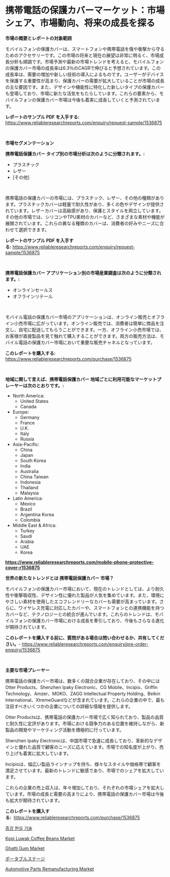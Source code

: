 <p><h1>携帯電話の保護カバーマーケット：市場シェア、市場動向、将来の成長を探る</h1></p><p><strong>市場の概要とレポートの対象範囲</strong></p>
<p><p>モバイルフォンの保護カバーは、スマートフォンや携帯電話を傷や衝撃から守るためのアクセサリーです。この市場の将来と現在の展望は非常に明るく、市場成長分析も順調です。市場予測や最新の市場トレンドを考えると、モバイルフォンの保護カバー市場の成長率は6.3％のCAGRで伸びると予想されています。この成長率は、需要の増加や新しい技術の導入によるものです。ユーザーがデバイスを保護する重要性が高まり、保護カバーの需要が拡大していることが市場の成長の主な要因です。また、デザインや機能性に特化した新しいタイプの保護カバーも登場しており、市場に新たな活気をもたらしています。これらの要素から、モバイルフォンの保護カバー市場は今後も着実に成長していくと予測されています。</p></p>
<p><strong>レポートのサンプル PDF を入手する:</strong> <a href="https://www.reliableresearchreports.com/enquiry/request-sample/1536875">https://www.reliableresearchreports.com/enquiry/request-sample/1536875</a></p>
<p>&nbsp;</p>
<p><strong>市場セグメンテーション</strong></p>
<p><strong>携帯電話保護カバー タイプ別の市場分析は次のように分類されます。:</strong></p>
<p><ul><li>プラスチック</li><li>レザー</li><li>[その他]</li></ul></p>
<p>&nbsp;</p>
<p><p>携帯電話の保護カバーの市場には、プラスチック、レザー、その他の種類があります。プラスチックカバーは軽量で耐久性があり、多くの色やデザインが提供されています。レザーカバーは高級感があり、保護とスタイルを両立しています。その他の市場では、シリコンやTPU素材のカバーなど、さまざまな素材や機能が展開されています。これらの異なる種類のカバーは、消費者の好みやニーズに合わせて選択できます。</p></p>
<p><strong>レポートのサンプル PDF を入手する:</strong>&nbsp;<a href="https://www.reliableresearchreports.com/enquiry/request-sample/1536875">https://www.reliableresearchreports.com/enquiry/request-sample/1536875</a></p>
<p>&nbsp;</p>
<p><strong> 携帯電話保護カバー アプリケーション別の市場産業調査は次のように分類されます。:</strong></p>
<p><ul><li>オンラインセールス</li><li>オフラインリテール</li></ul></p>
<p>&nbsp;</p>
<p><p>モバイル電話の保護カバー市場のアプリケーションは、オンライン販売とオフライン小売市場に広がっています。オンライン販売では、消費者は簡単に商品を注文し、自宅に配送してもらうことができます。一方、オフライン小売市場では、お客様が直接製品を見て触れて購入することができます。両方の販売方法は、モバイル電話の保護カバー市場において重要な販売チャネルとなっています。</p></p>
<p><strong>このレポートを購入する:</strong>&nbsp; <a href="https://www.reliableresearchreports.com/purchase/1536875">https://www.reliableresearchreports.com/purchase/1536875</a></p>
<p>&nbsp;</p>
<p><strong>地域に関して言えば、携帯電話保護カバー 地域ごとに利用可能なマーケットプレーヤーは次のとおりです。:</strong></p>
<p><ul>
    <li>
        North America:
        <ul>
            <li>United States</li>
            <li>Canada</li>
        </ul>
    </li>
    <li>
        Europe:
        <ul>
            <li>Germany</li>
            <li>France</li>
            <li>U.K.</li>
            <li>Italy</li>
            <li>Russia</li>
        </ul>
    </li>
    <li>
        Asia-Pacific:
        <ul>
            <li>China</li>
            <li>Japan</li>
            <li>South Korea</li>
            <li>India</li>
            <li>Australia</li>
            <li>China Taiwan</li>
            <li>Indonesia</li>
            <li>Thailand</li>
            <li>Malaysia</li>
        </ul>
    </li>
    <li>
        Latin America:
        <ul>
            <li>Mexico</li>
            <li>Brazil</li>
            <li>Argentina Korea</li>
            <li>Colombia</li>
        </ul>
    </li>
    <li>
        Middle East & Africa:
        <ul>
            <li>Turkey</li>
            <li>Saudi</li>
            <li>Arabia</li>
            <li>UAE</li>
            <li>Korea</li>
        </ul>
    </li>
    </ul></p>
<p><strong><a href="https://www.reliableresearchreports.com/mobile-phone-protective-cover-r1536875">https://www.reliableresearchreports.com/mobile-phone-protective-cover-r1536875</a></strong>&nbsp;</p>
<p><strong>世界の新たなトレンドとは 携帯電話保護カバー 市場？</strong></p>
<p><p>モバイルフォンの保護カバー市場において、現在のトレンドとしては、より耐久性や衝撃吸収性、デザイン性に優れた製品が人気を集めています。また、環境にやさしい素材を使用したエコフレンドリーなカバーも需要が高まっています。さらに、ワイヤレス充電に対応したカバーや、スマートフォンとの連携機能を持つカバーなど、テクノロジーとの統合が進んでいます。これらのトレンドは、モバイルフォンの保護カバー市場における成長を牽引しており、今後もさらなる進化が期待されています。</p></p>
<p><strong>このレポートを購入する前に、質問がある場合は問い合わせるか、共有してください。</strong>- <a href="https://www.reliableresearchreports.com/enquiry/pre-order-enquiry/1536875">https://www.reliableresearchreports.com/enquiry/pre-order-enquiry/1536875</a></p>
<p>&nbsp;</p>
<p><strong>主要な市場プレーヤー</strong></p>
<p><p>携帯電話の保護カバー市場は、数多くの競合企業が存在しており、その中にはOtter Products、Shenzhen Ipaky Electronic、CG Mobile、Incipio、Griffin Technology、Amzer、MOKO、ZAGG Intellectual Property Holding、Belkin International、XtremeGuardなどが含まれています。これらの企業の中で、最も注目すべきいくつかの企業についての詳細な情報を提供します。</p><p>Otter Productsは、携帯電話の保護カバー市場で広く知られており、製品の品質と耐久性に定評があります。市場における競争力のある位置を維持しながら、新製品の開発やマーケティング活動を積極的に行っています。</p><p>Shenzhen Ipaky Electronicは、中国市場で急速に成長しており、革新的なデザインと優れた品質で顧客のニーズに応えています。市場での知名度が上がり、売り上げも着実に拡大しています。</p><p>Incipioは、幅広い製品ラインナップを持ち、様々なスタイルや価格帯で顧客を満足させています。最新のトレンドに敏感であり、市場でのシェアを拡大しています。</p><p>これらの企業の売上収入は、年々増加しており、それぞれの市場シェアを拡大しています。市場の成長と需要の高まりにより、携帯電話の保護カバー市場は今後も拡大が期待されています。</p></p>
<p><strong>このレポートを購入する:</strong>&nbsp;&nbsp;<a href="https://www.reliableresearchreports.com/purchase/1536875">https://www.reliableresearchreports.com/purchase/1536875</a></p>
<p><p><a href="https://github.com/oajzkywllm460/Market-Research-Report-List-1/blob/main/662965417047.md">증강 현실 기술</a></p><p><a href="https://github.com/GroverBarry/Market-Research-Report-List-4/blob/main/kopi-luwak-coffee-beans-market.md">Kopi Luwak Coffee Beans Market</a></p><p><a href="https://github.com/lylyparadise/Market-Research-Report-List-2/blob/main/ghatti-gum-market.md">Ghatti Gum Market</a></p><p><a href="https://github.com/ReyesKohler20231/Market-Research-Report-List-1/blob/main/368664618490.md">ポータブルステージ</a></p><p><a href="https://issuu.com/reportprime-2/docs/automotive-parts-remanufacturing-market-size-2030.">Automotive Parts Remanufacturing Market</a></p></p>